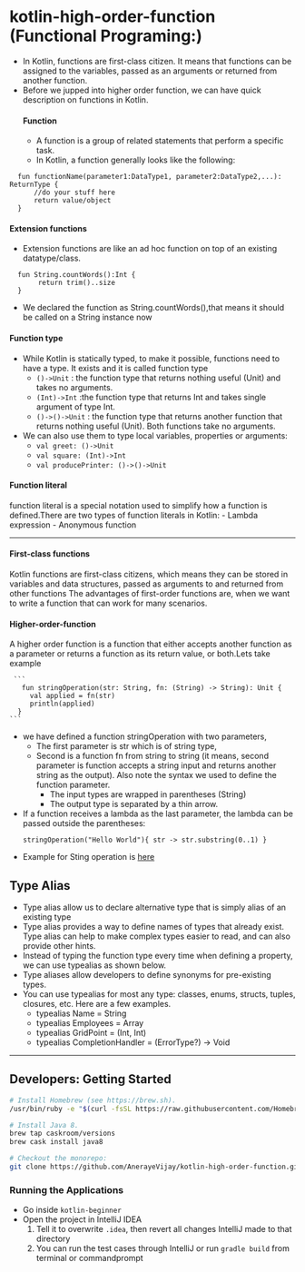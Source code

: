 # kotlin-high-order-function (Functional Programing:)
- In Kotlin, functions are first-class citizen. It means that functions can be assigned to the variables, passed as an arguments or 
  returned from another function. 
- Before we jupped into higher order function, we can have quick description on  functions in Kotlin.
  #### Function 
  - A function is a group of related statements that perform a specific task.
  - In Kotlin, a function generally looks like the following:
```
  fun functionName(parameter1:DataType1, parameter2:DataType2,...): ReturnType { 
      //do your stuff here
      return value/object
  }
```
  #### Extension functions
  - Extension functions are like an ad hoc function on top of an existing datatype/class.
  ```
    fun String.countWords():Int { 
         return trim()..size
    }
  ```

   - We declared the function as String.countWords(),that means it should be called on a String instance now
   
  #### Function type
  - While Kotlin is statically typed, to make it possible, functions need to have a type. It exists and it is called function type
    - ```()->Unit``` : the function type that returns nothing useful (Unit) and takes no arguments.
    - ```(Int)->Int``` :the function type that returns Int and takes single argument of type Int.
    - ```()->()->Unit``` : the function type that returns another function that returns nothing useful (Unit). Both functions take no 
    arguments.
  - We can also use them to type local variables, properties or arguments:
    - ```val greet: ()->Unit```
    - ```val square: (Int)->Int```
    - ```val producePrinter: ()->()->Unit```
  #### Function literal
  function literal is a special notation used to simplify how a function is defined.There are two types of function literals in Kotlin:
    - Lambda expression
    - Anonymous function
    
 ---------------------------------------------------
  #### First-class functions
  Kotlin functions are first-class citizens, which means they can be stored in variables and data structures, passed as arguments to
  and returned from other functions
  The advantages of first-order functions are, when we want to write a function that can work for many scenarios.
  #### Higher-order-function
  A higher order function is a function that either accepts another function as a parameter or returns a function as its return value, or 
  both.Lets take example
  

  
     ```
       fun stringOperation(str: String, fn: (String) -> String): Unit {
         val applied = fn(str)
         println(applied)
      }
    ```
   -  we have defined a function stringOperation with two parameters,
      - The first parameter is str which is of string type, 
      - Second is a function fn from string to string (it means, second parameter is function accepts a string input and returns another 
      string as the output). Also note the syntax we used to define the function parameter. 
        - The input types are wrapped in parentheses (String)
        - The output type is separated by a thin arrow.
   - If a function receives a lambda as the last parameter, the lambda can be passed outside the parentheses:
     ```
     stringOperation("Hello World"){ str -> str.substring(0..1) }
     
     ```
   - Example for Sting operation is [here](https://github.com/AnerayeVijay/kotlin-higher-order-function/blob/master/src/test/kotlin/com/vijayaneraye/string/StringOperationTest.kt)
  

    
## Type Alias 
 - Type alias allow us to declare alternative type that is simply alias of an existing type
 - Type alias provides a way to define names of types that already exist. Type alias can help to make complex types easier to read, and
   can also provide other hints.
 - Instead of typing the function type every time when defining a property, we can use typealias as shown below.
 - Type aliases allow developers to define synonyms for pre-existing types.
 - You can use typealias for most any type: classes, enums, structs, tuples, closures, etc. Here are a few examples.
    - typealias Name = String
    - typealias Employees = Array<Employee>
    - typealias GridPoint = (Int, Int)
    - typealias CompletionHandler = (ErrorType?) -> Void

  
---------------------------------
## Developers: Getting Started

```sh
# Install Homebrew (see https://brew.sh).
/usr/bin/ruby -e "$(curl -fsSL https://raw.githubusercontent.com/Homebrew/install/master/install)"

# Install Java 8.
brew tap caskroom/versions
brew cask install java8

# Checkout the monorepo:
git clone https://github.com/AnerayeVijay/kotlin-high-order-function.git
```
### Running the Applications

- Go inside `kotlin-beginner`
- Open the project in IntelliJ IDEA
  1. Tell it to overwrite `.idea`, then revert all changes IntelliJ made to that directory
  2. You can run the test cases through IntelliJ or
   run ```gradle build``` from terminal or commandprompt 

